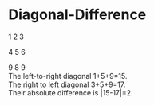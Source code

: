 # Diagonal-Difference
1 2 3 

4 5 6

9 8 9     
The left-to-right diagonal 1+5+9=15.    
The right to left diagonal 3+5+9=17.    
Their absolute difference is |15-17|=2.
